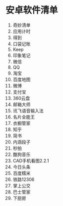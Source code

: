 # 安卓软件清单
1. 奇妙清单
2. 应用计时
3. 得到
4. 口袋记账
5. Keep
6. 印象笔记
7. 微信
8. QQ
9. 淘宝
10. 百度地图
11. 微博
12. 支付宝
13. 360云盘
14. 邮箱大师
15. 讯飞语音输入法
16. 名片全能王
17. 衣橱管家
18. 知乎
19. 简书
20. 内涵段子
21. 秒拍
22. 酷狗音乐
23. CAD手机看图2.2.1
24. 今日头条
25. 百度糯米
26. 铁路12306
27. 掌上公交
28. 巴士管家
29. 下厨房
